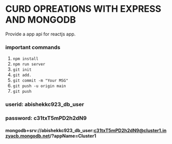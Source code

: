 # CURD OPREATIONS WITH EXPRESS AND MONGODB
Provide a app api for reactjs app.

### important commands

1. `npm install`
2. `npm run server`
3. `git init`
4. `git add.`
5. `git commit -m "Your MSG"`
6. `git push -u origin main`
7. `git push`

### userid: abishekkc923_db_user
### password: c31txT5mPD2h2dN9

#### mongodb+srv://abishekkc923_db_user:c31txT5mPD2h2dN9@cluster1.inzyacb.mongodb.net/?appName=Cluster1